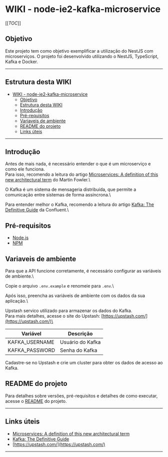 # WIKI - node-ie2-kafka-microservice

[[_TOC_]]


## Objetivo

Este projeto tem como objetivo exemplificar a utilização do NestJS com microserviços. O projeto foi desenvolvido utilizando o NestJS, TypeScript, Kafka e Docker.

---

## Estrutura desta WIKI

- [WIKI - node-ie2-kafka-microservice](#wiki---node-ie2-kafka-microservice)
  - [Objetivo](#objetivo)
  - [Estrutura desta WIKI](#estrutura-desta-wiki)
  - [Introdução](#introdução)
  - [Pré-requisitos](#pré-requisitos)
  - [Variaveis de ambiente](#variaveis-de-ambiente)
  - [README do projeto](#readme-do-projeto)
  - [Links úteis](#links-úteis)


---

## Introdução
Antes de mais nada, é necessário entender o que é um microserviço e como ele funciona.\
Para isso, recomendo a leitura do artigo [Microservices: A definition of this new architectural term](https://martinfowler.com/articles/microservices.html) do Martin Fowler.\

O Kafka é um sistema de mensageria distribuída, que permite a comunicação entre sistemas de forma assíncrona.\

Para entender melhor o Kafka, recomendo a leitura do artigo [Kafka: The Definitive Guide](https://www.confluent.io/resources/kafka-the-definitive-guide/) da Confluent.\


## Pré-requisitos
- [Node.js](https://nodejs.org/en/)
- [NPM](https://www.npmjs.com/)

## Variaveis de ambiente

Para que a API funcione corretamente, é necessário configurar as variáveis de ambiente.\

Copie o arquivo `.env.example` e renomeie para `.env`.\

Após isso, preencha as variáveis de ambiente com os dados da sua aplicação.\

Upstash servico utilizado para armazenar os dados do Kafka.\
Para mais detalhes, acesse o site do Upstash: [https://upstash.com/](https://upstash.com/)\

| Variável | Descrição |
| --- | --- |
| KAFKA_USERNAME | Usuário do Kafka |
| KAFKA_PASSWORD | Senha do Kafka |

Cadastre-se no Upstash e crie um cluster para obter os dados de acesso ao Kafka.


## README do projeto
Para detalhes sobre versões, pré-requisitos e detalhes de como executar, acesse o [README](../README.md) do projeto.


---
## Links úteis
- [Microservices: A definition of this new architectural term](https://martinfowler.com/articles/microservices.html)
- [Kafka: The Definitive Guide](https://www.confluent.io/resources/kafka-the-definitive-guide/)
- [https://upstash.com/](https://upstash.com/)

---
